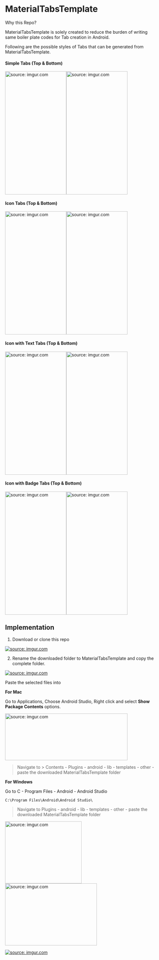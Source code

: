 # MaterialTabsTemplate


Why this Repo?

MaterialTabsTemplate is solely created to reduce the burden of writing same boiler plate codes for Tab creation in Android. 

Following are the possible styles of Tabs that can be generated from MaterialTabsTemplate.

#### Simple Tabs (Top & Bottom)

<a href="https://imgur.com/AAssdIW"><img src="https://i.imgur.com/AAssdIW.png" title="source: imgur.com" height="403" width="200" /></a><a href="https://imgur.com/NRBNjK1"><img src="https://i.imgur.com/NRBNjK1.png" title="source: imgur.com" height="403" width="200" /></a>


#### Icon Tabs (Top & Bottom)

<a href="https://imgur.com/mANfzop"><img src="https://i.imgur.com/mANfzop.png" title="source: imgur.com" height="403" width="200" /></a><a href="https://imgur.com/vk0sscM"><img src="https://i.imgur.com/vk0sscM.png" title="source: imgur.com" height="403" width="200" /></a>


#### Icon with Text Tabs (Top & Bottom)

<a href="https://imgur.com/5ULdB1X"><img src="https://i.imgur.com/5ULdB1X.png" title="source: imgur.com" height="403" width="200"/></a><a href="https://imgur.com/tYyOCQW"><img src="https://i.imgur.com/tYyOCQW.png" title="source: imgur.com" height="403" width="200"/></a>


#### Icon with Badge Tabs (Top & Bottom)

<a href="https://imgur.com/1LK1RLn"><img src="https://i.imgur.com/1LK1RLn.png" title="source: imgur.com" height="403" width="200"/></a><a href="https://imgur.com/nlzm74O"><img src="https://i.imgur.com/nlzm74O.png" title="source: imgur.com" height="403" width="200"/></a>

Implementation
--------------

1. Download or clone this repo

<a href="https://imgur.com/Q77IQu6"><img src="https://i.imgur.com/Q77IQu6.png" title="source: imgur.com" /></a>

2. Rename the downloaded folder to MaterialTabsTemplate and copy the complete folder.

<a href="https://imgur.com/AW7HMd4"><img src="https://i.imgur.com/AW7HMd4.png" title="source: imgur.com" /></a>

Paste the selected files into

**For Mac**

Go to Applications, Choose Android Studio, Right click and select **Show Package Contents** options.

<a href="http://imgur.com/6jkayYm"><img src="http://i.imgur.com/6jkayYm.png" title="source: imgur.com" height="153" width="400"/></a>

> Navigate to > Contents - Plugins - android - lib - templates - other - paste the downloaded MaterialTabsTemplate folder

**For Windows**

Go to C - Program Files - Android - Android Studio

```
C:\Program Files\Android\Android Studio\
```

> Navigate to Plugins - android - lib - templates - other - paste the downloaded MaterialTabsTemplate folder

<a href="http://imgur.com/g6vPucq"><img src="http://i.imgur.com/g6vPucq.png" title="source: imgur.com" height="203" width="250"/></a>  <a href="http://imgur.com/16P1k0s"><img src="http://i.imgur.com/16P1k0s.png" title="source: imgur.com" height="203" width="300"/></a>

<a href="https://imgur.com/Qbw4jfr"><img src="https://i.imgur.com/Qbw4jfr.png" title="source: imgur.com" /></a>

